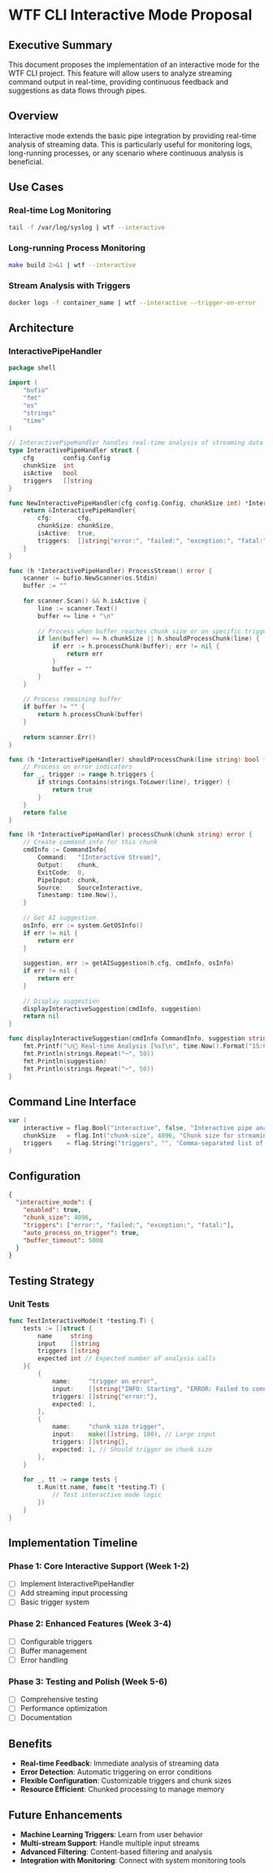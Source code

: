 # WTF CLI Interactive Mode Proposal

## Executive Summary

This document proposes the implementation of an interactive mode for the WTF CLI project. This feature will allow users to analyze streaming command output in real-time, providing continuous feedback and suggestions as data flows through pipes.

## Overview

Interactive mode extends the basic pipe integration by providing real-time analysis of streaming data. This is particularly useful for monitoring logs, long-running processes, or any scenario where continuous analysis is beneficial.

## Use Cases

### Real-time Log Monitoring
```bash
tail -f /var/log/syslog | wtf --interactive
```

### Long-running Process Monitoring
```bash
make build 2>&1 | wtf --interactive
```

### Stream Analysis with Triggers
```bash
docker logs -f container_name | wtf --interactive --trigger-on-error
```

## Architecture

### InteractivePipeHandler

```go
package shell

import (
    "bufio"
    "fmt"
    "os"
    "strings"
    "time"
)

// InteractivePipeHandler handles real-time analysis of streaming data
type InteractivePipeHandler struct {
    cfg        config.Config
    chunkSize  int
    isActive   bool
    triggers   []string
}

func NewInteractivePipeHandler(cfg config.Config, chunkSize int) *InteractivePipeHandler {
    return &InteractivePipeHandler{
        cfg:       cfg,
        chunkSize: chunkSize,
        isActive:  true,
        triggers:  []string{"error:", "failed:", "exception:", "fatal:"},
    }
}

func (h *InteractivePipeHandler) ProcessStream() error {
    scanner := bufio.NewScanner(os.Stdin)
    buffer := ""
    
    for scanner.Scan() && h.isActive {
        line := scanner.Text()
        buffer += line + "\n"
        
        // Process when buffer reaches chunk size or on specific triggers
        if len(buffer) >= h.chunkSize || h.shouldProcessChunk(line) {
            if err := h.processChunk(buffer); err != nil {
                return err
            }
            buffer = ""
        }
    }
    
    // Process remaining buffer
    if buffer != "" {
        return h.processChunk(buffer)
    }
    
    return scanner.Err()
}

func (h *InteractivePipeHandler) shouldProcessChunk(line string) bool {
    // Process on error indicators
    for _, trigger := range h.triggers {
        if strings.Contains(strings.ToLower(line), trigger) {
            return true
        }
    }
    return false
}

func (h *InteractivePipeHandler) processChunk(chunk string) error {
    // Create command info for this chunk
    cmdInfo := CommandInfo{
        Command:   "[Interactive Stream]",
        Output:    chunk,
        ExitCode:  0,
        PipeInput: chunk,
        Source:    SourceInteractive,
        Timestamp: time.Now(),
    }
    
    // Get AI suggestion
    osInfo, err := system.GetOSInfo()
    if err != nil {
        return err
    }
    
    suggestion, err := getAISuggestion(h.cfg, cmdInfo, osInfo)
    if err != nil {
        return err
    }
    
    // Display suggestion
    displayInteractiveSuggestion(cmdInfo, suggestion)
    return nil
}

func displayInteractiveSuggestion(cmdInfo CommandInfo, suggestion string) {
    fmt.Printf("\n🔄 Real-time Analysis [%s]\n", time.Now().Format("15:04:05"))
    fmt.Println(strings.Repeat("─", 50))
    fmt.Println(suggestion)
    fmt.Println(strings.Repeat("─", 50))
}
```

## Command Line Interface

```go
var (
    interactive = flag.Bool("interactive", false, "Interactive pipe analysis")
    chunkSize   = flag.Int("chunk-size", 4096, "Chunk size for streaming analysis")
    triggers    = flag.String("triggers", "", "Comma-separated list of trigger words")
)
```

## Configuration

```json
{
  "interactive_mode": {
    "enabled": true,
    "chunk_size": 4096,
    "triggers": ["error:", "failed:", "exception:", "fatal:"],
    "auto_process_on_trigger": true,
    "buffer_timeout": 5000
  }
}
```

## Testing Strategy

### Unit Tests

```go
func TestInteractiveMode(t *testing.T) {
    tests := []struct {
        name     string
        input    []string
        triggers []string
        expected int // Expected number of analysis calls
    }{
        {
            name:     "trigger on error",
            input:    []string{"INFO: Starting", "ERROR: Failed to connect", "INFO: Continuing"},
            triggers: []string{"error:"},
            expected: 1,
        },
        {
            name:     "chunk size trigger",
            input:    make([]string, 100), // Large input
            triggers: []string{},
            expected: 1, // Should trigger on chunk size
        },
    }
    
    for _, tt := range tests {
        t.Run(tt.name, func(t *testing.T) {
            // Test interactive mode logic
        })
    }
}
```

## Implementation Timeline

### Phase 1: Core Interactive Support (Week 1-2)
- [ ] Implement InteractivePipeHandler
- [ ] Add streaming input processing
- [ ] Basic trigger system

### Phase 2: Enhanced Features (Week 3-4)
- [ ] Configurable triggers
- [ ] Buffer management
- [ ] Error handling

### Phase 3: Testing and Polish (Week 5-6)
- [ ] Comprehensive testing
- [ ] Performance optimization
- [ ] Documentation

## Benefits

- **Real-time Feedback**: Immediate analysis of streaming data
- **Error Detection**: Automatic triggering on error conditions
- **Flexible Configuration**: Customizable triggers and chunk sizes
- **Resource Efficient**: Chunked processing to manage memory

## Future Enhancements

- **Machine Learning Triggers**: Learn from user behavior
- **Multi-stream Support**: Handle multiple input streams
- **Advanced Filtering**: Content-based filtering and analysis
- **Integration with Monitoring**: Connect with system monitoring tools
